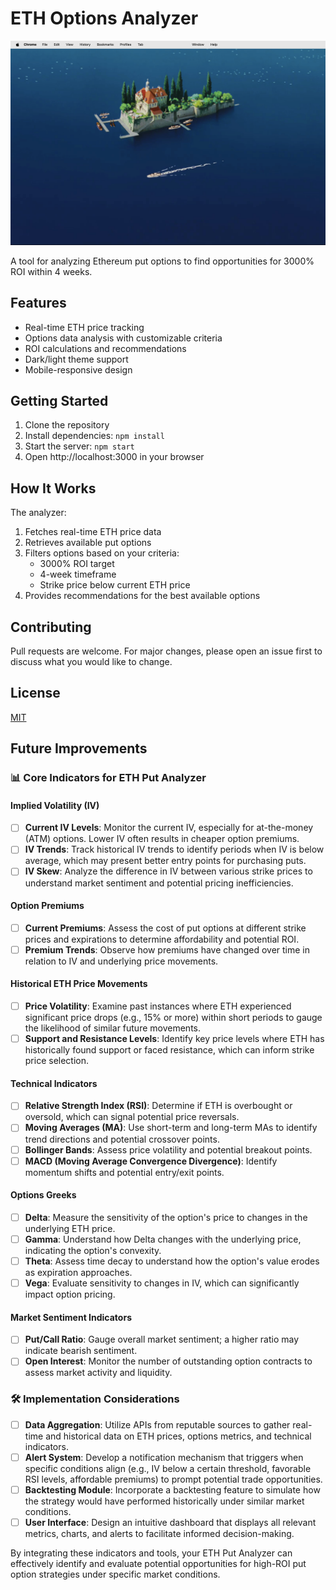 # ETH Options Analyzer

![ETH Options Analyzer Screenshot](assets/app-screenshot.png)

A tool for analyzing Ethereum put options to find opportunities for 3000% ROI within 4 weeks.

## Features

- Real-time ETH price tracking
- Options data analysis with customizable criteria
- ROI calculations and recommendations
- Dark/light theme support
- Mobile-responsive design

## Getting Started

1. Clone the repository
2. Install dependencies: `npm install`
3. Start the server: `npm start`
4. Open http://localhost:3000 in your browser

## How It Works

The analyzer:
1. Fetches real-time ETH price data
2. Retrieves available put options
3. Filters options based on your criteria:
   - 3000% ROI target
   - 4-week timeframe
   - Strike price below current ETH price
4. Provides recommendations for the best available options

## Contributing

Pull requests are welcome. For major changes, please open an issue first to discuss what you would like to change.

## License

[MIT](https://choosealicense.com/licenses/mit/)

## Future Improvements

### 📊 Core Indicators for ETH Put Analyzer

#### Implied Volatility (IV)
- [ ] **Current IV Levels**: Monitor the current IV, especially for at-the-money (ATM) options. Lower IV often results in cheaper option premiums.
- [ ] **IV Trends**: Track historical IV trends to identify periods when IV is below average, which may present better entry points for purchasing puts.
- [ ] **IV Skew**: Analyze the difference in IV between various strike prices to understand market sentiment and potential pricing inefficiencies.

#### Option Premiums
- [ ] **Current Premiums**: Assess the cost of put options at different strike prices and expirations to determine affordability and potential ROI.
- [ ] **Premium Trends**: Observe how premiums have changed over time in relation to IV and underlying price movements.

#### Historical ETH Price Movements
- [ ] **Price Volatility**: Examine past instances where ETH experienced significant price drops (e.g., 15% or more) within short periods to gauge the likelihood of similar future movements.
- [ ] **Support and Resistance Levels**: Identify key price levels where ETH has historically found support or faced resistance, which can inform strike price selection.

#### Technical Indicators
- [ ] **Relative Strength Index (RSI)**: Determine if ETH is overbought or oversold, which can signal potential price reversals.
- [ ] **Moving Averages (MA)**: Use short-term and long-term MAs to identify trend directions and potential crossover points.
- [ ] **Bollinger Bands**: Assess price volatility and potential breakout points.
- [ ] **MACD (Moving Average Convergence Divergence)**: Identify momentum shifts and potential entry/exit points.

#### Options Greeks
- [ ] **Delta**: Measure the sensitivity of the option's price to changes in the underlying ETH price.
- [ ] **Gamma**: Understand how Delta changes with the underlying price, indicating the option's convexity.
- [ ] **Theta**: Assess time decay to understand how the option's value erodes as expiration approaches.
- [ ] **Vega**: Evaluate sensitivity to changes in IV, which can significantly impact option pricing.

#### Market Sentiment Indicators
- [ ] **Put/Call Ratio**: Gauge overall market sentiment; a higher ratio may indicate bearish sentiment.
- [ ] **Open Interest**: Monitor the number of outstanding option contracts to assess market activity and liquidity.

### 🛠️ Implementation Considerations
- [ ] **Data Aggregation**: Utilize APIs from reputable sources to gather real-time and historical data on ETH prices, options metrics, and technical indicators.
- [ ] **Alert System**: Develop a notification mechanism that triggers when specific conditions align (e.g., IV below a certain threshold, favorable RSI levels, affordable premiums) to prompt potential trade opportunities.
- [ ] **Backtesting Module**: Incorporate a backtesting feature to simulate how the strategy would have performed historically under similar market conditions.
- [ ] **User Interface**: Design an intuitive dashboard that displays all relevant metrics, charts, and alerts to facilitate informed decision-making.

By integrating these indicators and tools, your ETH Put Analyzer can effectively identify and evaluate potential opportunities for high-ROI put option strategies under specific market conditions. 